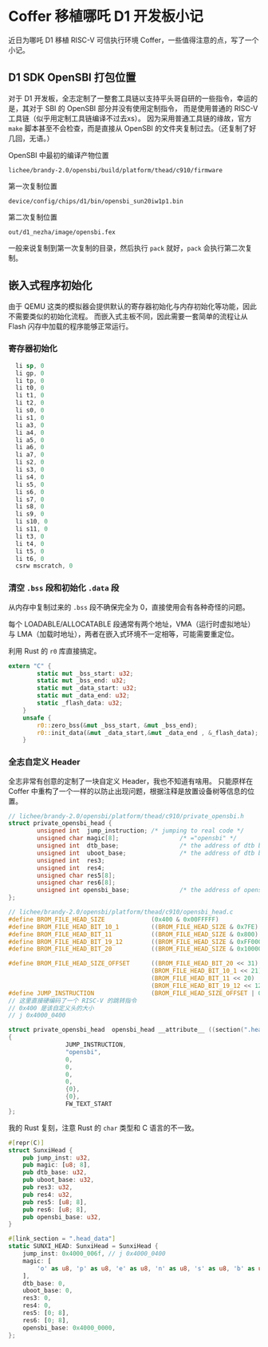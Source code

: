 # Coffer 移植哪吒 D1 开发板小记

近日为哪吒 D1 移植 RISC-V 可信执行环境 Coffer，一些值得注意的点，写了一个小记。

## D1 SDK OpenSBI 打包位置

对于 D1 开发板，全志定制了一整套工具链以支持平头哥自研的一些指令，幸运的是，其对于 SBI 的 OpenSBI 部分并没有使用定制指令，
而是使用普通的 RISC-V 工具链（似乎用定制工具链编译不过去xs）。
因为采用普通工具链的缘故，官方 `make` 脚本甚至不会检查，而是直接从 OpenSBI 的文件夹复制过去。（还复制了好几回，无语。）

OpenSBI 中最初的编译产物位置

`lichee/brandy-2.0/opensbi/build/platform/thead/c910/firmware`

第一次复制位置

`device/config/chips/d1/bin/opensbi_sun20iw1p1.bin`

第二次复制位置

`out/d1_nezha/image/opensbi.fex`

一般来说复制到第一次复制的目录，然后执行 `pack` 就好，`pack` 会执行第二次复制。

## 嵌入式程序初始化

由于 QEMU 这类的模拟器会提供默认的寄存器初始化与内存初始化等功能，因此不需要类似的初始化流程。 而嵌入式主板不同，因此需要一套简单的流程让从 Flash 闪存中加载的程序能够正常运行。

### 寄存器初始化

```asm
  li sp, 0
  li gp, 0
  li tp, 0
  li t0, 0
  li t1, 0
  li t2, 0
  li s0, 0
  li s1, 0
  li a3, 0
  li a4, 0
  li a5, 0
  li a6, 0
  li a7, 0
  li s2, 0
  li s3, 0
  li s4, 0
  li s5, 0
  li s6, 0
  li s7, 0
  li s8, 0
  li s9, 0
  li s10, 0
  li s11, 0
  li t3, 0
  li t4, 0
  li t5, 0
  li t6, 0
  csrw mscratch, 0
```

### 清空 `.bss` 段和初始化 `.data` 段

从内存中复制过来的 `.bss` 段不确保完全为 0，直接使用会有各种奇怪的问题。

每个 LOADABLE/ALLOCATABLE 段通常有两个地址，VMA（运行时虚拟地址） 与 LMA（加载时地址），两者在嵌入式环境不一定相等，可能需要重定位。

利用 Rust 的 `r0` 库直接搞定。

```rust
extern "C" {
        static mut _bss_start: u32;
        static mut _bss_end: u32;
        static mut _data_start: u32;
        static mut _data_end: u32;
        static _flash_data: u32;
    }
    unsafe {
        r0::zero_bss(&mut _bss_start, &mut _bss_end);
        r0::init_data(&mut _data_start,&mut _data_end , &_flash_data);
    }
```

### 全志自定义 Header

全志非常有创意的定制了一块自定义 Header，我也不知道有啥用。 只能原样在 Coffer 中重构了一个一样的以防止出现问题，根据注释是放置设备树等信息的位置。

```C
// lichee/brandy-2.0/opensbi/platform/thead/c910/private_opensbi.h
struct private_opensbi_head {
        unsigned int  jump_instruction; /* jumping to real code */
        unsigned char magic[8];                 /* ="opensbi" */
        unsigned int  dtb_base;                 /* the address of dtb base*/
        unsigned int  uboot_base;               /* the address of dtb base*/
        unsigned int  res3;
        unsigned int  res4;
        unsigned char res5[8];
        unsigned char res6[8];
        unsigned int opensbi_base;              /* the address of opensbi base*/
};

// lichee/brandy-2.0/opensbi/platform/thead/c910/opensbi_head.c
#define BROM_FILE_HEAD_SIZE             (0x400 & 0x00FFFFF)
#define BROM_FILE_HEAD_BIT_10_1         ((BROM_FILE_HEAD_SIZE & 0x7FE) >> 1)
#define BROM_FILE_HEAD_BIT_11           ((BROM_FILE_HEAD_SIZE & 0x800) >> 11)
#define BROM_FILE_HEAD_BIT_19_12        ((BROM_FILE_HEAD_SIZE & 0xFF000) >> 12)
#define BROM_FILE_HEAD_BIT_20           ((BROM_FILE_HEAD_SIZE & 0x100000) >> 20)

#define BROM_FILE_HEAD_SIZE_OFFSET      ((BROM_FILE_HEAD_BIT_20 << 31) | \
                                        (BROM_FILE_HEAD_BIT_10_1 << 21) | \
                                        (BROM_FILE_HEAD_BIT_11 << 20) | \
                                        (BROM_FILE_HEAD_BIT_19_12 << 12))
#define JUMP_INSTRUCTION                (BROM_FILE_HEAD_SIZE_OFFSET | 0x6f)
// 这里直接硬编码了一个 RISC-V 的跳转指令
// 0x400 是该自定义头的大小
// j 0x4000_0400

struct private_opensbi_head  opensbi_head __attribute__ ((section(".head_data"))) =
{
                JUMP_INSTRUCTION,
                "opensbi",
                0, 
                0,
                0,
                0,
                {0},
                {0},
                FW_TEXT_START
};
```

我的 Rust 复刻，注意 Rust 的 `char` 类型和 C 语言的不一致。

```rust
#[repr(C)]
struct SunxiHead {
    pub jump_inst: u32,
    pub magic: [u8; 8],
    pub dtb_base: u32,
    pub uboot_base: u32,
    pub res3: u32,
    pub res4: u32,
    pub res5: [u8; 8],
    pub res6: [u8; 8],
    pub opensbi_base: u32,
}

#[link_section = ".head_data"]
static SUNXI_HEAD: SunxiHead = SunxiHead {
    jump_inst: 0x4000_006f, // j 0x4000_0400
    magic: [
        'o' as u8, 'p' as u8, 'e' as u8, 'n' as u8, 's' as u8, 'b' as u8, 'i' as u8, 0,
    ],
    dtb_base: 0,
    uboot_base: 0,
    res3: 0,
    res4: 0,
    res5: [0; 8],
    res6: [0; 8],
    opensbi_base: 0x4000_0000,
};
```
